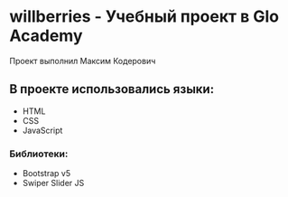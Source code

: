 # willberries - Учебный проект в Glo Academy
Проект выполнил Максим Кодерович
## В проекте использовались языки:
- HTML
- CSS
- JavaScript
### Библиотеки:
- Bootstrap v5
- Swiper Slider JS
